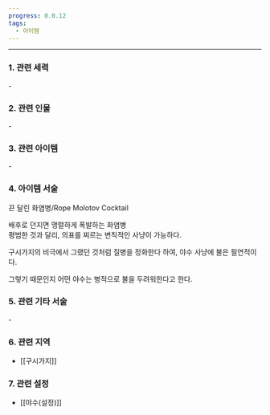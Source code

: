 ```yaml
---
progress: 0.0.12
tags:
  - 아이템
---
```

---
### 1. 관련 세력 
 \-

### 2. 관련 인물
\-

### 3. 관련 아이템
\-


### 4. 아이템 서술
끈 달린 화염병/Rope Molotov Cocktail

배후로 던지면 맹렬하게 폭발하는 화염병  
평범한 것과 달리, 의표를 찌르는 변칙적인 사냥이 가능하다.  
  
구시가지의 비극에서 그랬던 것처럼 질병을 정화한다 하여, 야수 사냥에 불은 필연적이다.  
  
그렇기 때문인지 어떤 야수는 병적으로 불을 두려워한다고 한다.

### 5. 관련 기타 서술
\-

### 6. 관련 지역
- [[구시가지]]

### 7. 관련 설정
- [[야수(설정)]]